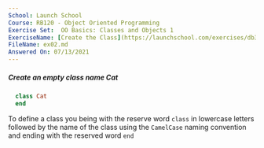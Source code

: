 ```yaml
---
School: Launch School  
Course: RB120 - Object Oriented Programming  
Exercise Set:  OO Basics: Classes and Objects 1  
ExerciseName: [Create the Class](https://launchschool.com/exercises/db363aba)  
FileName: ex02.md  
Answered On: 07/13/2021  
---
```


##### Create an empty class name Cat

```ruby
  class Cat
  end
```

To define a class you being with the reserve word `class` in lowercase letters followed by the name of the class using the `CamelCase` naming convention and ending with the reserved word `end`